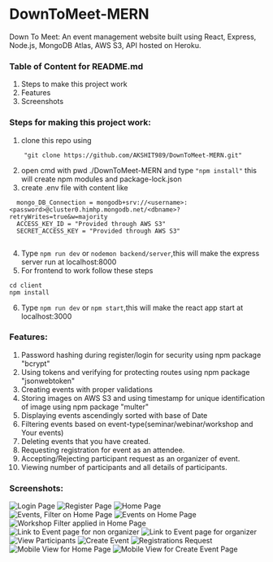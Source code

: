 # DownToMeet-MERN

Down To Meet: An event management website built using React, Express, Node.js, MongoDB Atlas, AWS S3, API hosted on Heroku.
### Table of Content for README.md
1) Steps to make this project work
2) Features
3) Screenshots


### Steps for making this project work:
1) clone this repo using 
```
    "git clone https://github.com/AKSHIT989/DownToMeet-MERN.git"
```
2) open cmd with pwd ./DownToMeet-MERN and type 
```"npm install"``` this will create npm  modules and package-lock.json
3) create .env file with content like<br>
```
  mongo_DB_Connection = mongodb+srv://<username>:<password>@cluster0.himhp.mongodb.net/<dbname>?retryWrites=true&w=majority
  ACCESS_KEY_ID = "Provided through AWS S3"
  SECRET_ACCESS_KEY = "Provided through AWS S3"
  
```
4) Type ```npm run dev``` or ```nodemon backend/server```,this will make the express server run at localhost:8000
5) For frontend to work follow these steps
```
cd client
npm install
``` 
6) Type ```npm run dev``` or ```npm start```,this will make the react app start at localhost:3000

### Features:
1) Password hashing during register/login for security using npm package "bcrypt"
2) Using tokens and verifying for protecting routes using npm package "jsonwebtoken"
3) Creating events with proper validations
4) Storing images on AWS S3 and using timestamp for unique identification of image using npm package "multer"
5) Displaying events ascendingly sorted with base of Date
6) Filtering events based on event-type(seminar/webinar/workshop and Your events)
7) Deleting events that you have created.
8) Requesting registration for event as an attendee.
9) Accepting/Rejecting participant request as an organizer of event.
10) Viewing number of participants and all details of participants.


### Screenshots:
![Login Page](https://github.com/AKSHIT989/DownToMeet-MERN/blob/master//client/src/assets/Screenshots/ss1.jpg?raw=true)
![Register Page](https://github.com/AKSHIT989/DownToMeet-MERN/blob/master//client/src/assets/Screenshots/ss2.jpg?raw=true)
![Home Page](https://github.com/AKSHIT989/DownToMeet-MERN/blob/master//client/src/assets/Screenshots/ss3.jpg?raw=true)
![Events, Filter on Home Page](https://github.com/AKSHIT989/DownToMeet-MERN/blob/master//client/src/assets/Screenshots/ss4.jpg?raw=true)
![Events on Home Page](https://github.com/AKSHIT989/DownToMeet-MERN/blob/master//client/src/assets/Screenshots/ss5.jpg?raw=true)
![Workshop Filter applied in Home Page](https://github.com/AKSHIT989/DownToMeet-MERN/blob/master//client/src/assets/Screenshots/ss6.jpg?raw=true)
![Link to Event page for non organizer](https://github.com/AKSHIT989/DownToMeet-MERN/blob/master//client/src/assets/Screenshots/ss7.jpg?raw=true)
![Link to Event page for organizer](https://github.com/AKSHIT989/DownToMeet-MERN/blob/master//client/src/assets/Screenshots/ss8.jpg?raw=true)
![View Participants](https://github.com/AKSHIT989/DownToMeet-MERN/blob/master//client/src/assets/Screenshots/ss9.jpg?raw=true)
![Create Event](https://github.com/AKSHIT989/DownToMeet-MERN/blob/master//client/src/assets/Screenshots/ss10.jpg?raw=true)
![Registrations Request](https://github.com/AKSHIT989/DownToMeet-MERN/blob/master//client/src/assets/Screenshots/ss11.jpg?raw=true)
![Mobile View for Home Page](https://github.com/AKSHIT989/DownToMeet-MERN/blob/master//client/src/assets/Screenshots/ss12.jpg?raw=true)
![Mobile View for Create Event Page](https://github.com/AKSHIT989/DownToMeet-MERN/blob/master//client/src/assets/Screenshots/ss13.jpg?raw=true)
